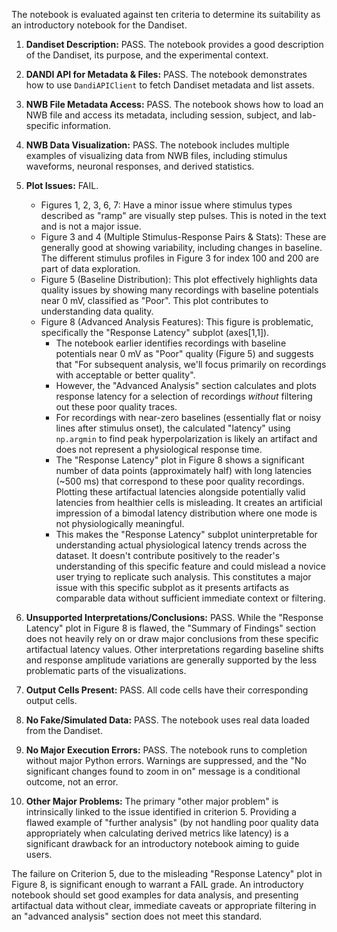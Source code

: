 The notebook is evaluated against ten criteria to determine its suitability as an introductory notebook for the Dandiset.

1.  **Dandiset Description:** PASS. The notebook provides a good description of the Dandiset, its purpose, and the experimental context.
2.  **DANDI API for Metadata &amp; Files:** PASS. The notebook demonstrates how to use `DandiAPIClient` to fetch Dandiset metadata and list assets.
3.  **NWB File Metadata Access:** PASS. The notebook shows how to load an NWB file and access its metadata, including session, subject, and lab-specific information.
4.  **NWB Data Visualization:** PASS. The notebook includes multiple examples of visualizing data from NWB files, including stimulus waveforms, neuronal responses, and derived statistics.
5.  **Plot Issues:** FAIL.
    *   Figures 1, 2, 3, 6, 7: Have a minor issue where stimulus types described as "ramp" are visually step pulses. This is noted in the text and is not a major issue.
    *   Figure 3 and 4 (Multiple Stimulus-Response Pairs &amp; Stats): These are generally good at showing variability, including changes in baseline. The different stimulus profiles in Figure 3 for index 100 and 200 are part of data exploration.
    *   Figure 5 (Baseline Distribution): This plot effectively highlights data quality issues by showing many recordings with baseline potentials near 0 mV, classified as "Poor". This plot contributes to understanding data quality.
    *   Figure 8 (Advanced Analysis Features): This figure is problematic, specifically the "Response Latency" subplot (axes[1,1]).
        *   The notebook earlier identifies recordings with baseline potentials near 0 mV as "Poor" quality (Figure 5) and suggests that "For subsequent analysis, we'll focus primarily on recordings with acceptable or better quality".
        *   However, the "Advanced Analysis" section calculates and plots response latency for a selection of recordings *without* filtering out these poor quality traces.
        *   For recordings with near-zero baselines (essentially flat or noisy lines after stimulus onset), the calculated "latency" using `np.argmin` to find peak hyperpolarization is likely an artifact and does not represent a physiological response time.
        *   The "Response Latency" plot in Figure 8 shows a significant number of data points (approximately half) with long latencies (~500 ms) that correspond to these poor quality recordings. Plotting these artifactual latencies alongside potentially valid latencies from healthier cells is misleading. It creates an artificial impression of a bimodal latency distribution where one mode is not physiologically meaningful.
        *   This makes the "Response Latency" subplot uninterpretable for understanding actual physiological latency trends across the dataset. It doesn't contribute positively to the reader's understanding of this specific feature and could mislead a novice user trying to replicate such analysis. This constitutes a major issue with this specific subplot as it presents artifacts as comparable data without sufficient immediate context or filtering.

6.  **Unsupported Interpretations/Conclusions:** PASS. While the "Response Latency" plot in Figure 8 is flawed, the "Summary of Findings" section does not heavily rely on or draw major conclusions from these specific artifactual latency values. Other interpretations regarding baseline shifts and response amplitude variations are generally supported by the less problematic parts of the visualizations.
7.  **Output Cells Present:** PASS. All code cells have their corresponding output cells.
8.  **No Fake/Simulated Data:** PASS. The notebook uses real data loaded from the Dandiset.
9.  **No Major Execution Errors:** PASS. The notebook runs to completion without major Python errors. Warnings are suppressed, and the "No significant changes found to zoom in on" message is a conditional outcome, not an error.
10. **Other Major Problems:** The primary "other major problem" is intrinsically linked to the issue identified in criterion 5. Providing a flawed example of "further analysis" (by not handling poor quality data appropriately when calculating derived metrics like latency) is a significant drawback for an introductory notebook aiming to guide users.

The failure on Criterion 5, due to the misleading "Response Latency" plot in Figure 8, is significant enough to warrant a FAIL grade. An introductory notebook should set good examples for data analysis, and presenting artifactual data without clear, immediate caveats or appropriate filtering in an "advanced analysis" section does not meet this standard.
